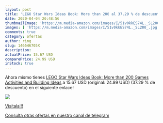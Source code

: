 ```yaml
---
layout: post
title: 'LEGO Star Wars Ideas Book: More than 200 al 37.29 % de descuento'
date: 2020-04-04 20:48:56
thumbnailImage: 'https://m.media-amazon.com/images/I/51v0kkES74L._SL200_.jpg'
images: [ 'https://m.media-amazon.com/images/I/51v0kkES74L._SL200_.jpg' ]
comments: true
category: ofertas
author: ring
slug: 146546705X
description:
actualPrice: 15.67 USD
comparePrice: 24.99 USD
inStock: true
---
```


Ahora mismo tienes [LEGO Star Wars Ideas Book: More than 200 Games  Activities  and Building Ideas](https://www.amazon.com/dp/146546705X/?tag=redken08-20) a 15.67 USD (original: 24.99 USD) (37.29 %  de descuento) en el siguiente enlace!

[![](https://m.media-amazon.com/images/I/51v0kkES74L._SL200_.jpg)](https://www.amazon.com/dp/146546705X/?tag=redken08-20)

[Visítala!!!](https://www.amazon.com/dp/146546705X/?tag=redken08-20)

[Consulta otras ofertas en nuestro canal de telegram](https://t.me/s/ofertas25)
